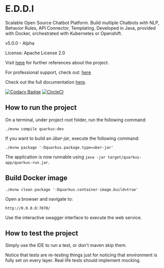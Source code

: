 # E.D.D.I

Scalable Open Source Chatbot Platform. Build multiple Chatbots with NLP, Behavior Rules, API Connector, Templating.
Developed in Java, provided with Docker, orchestrated with Kubernetes or Openshift.

v5.0.0 - Alpha

License: Apache License 2.0

Visit [here](https://eddi.labs.ai/) for further references about the project.

For professional support, check out: [here](https://www.labs.ai/)

Check out the full documentation [here](http://docs.labs.ai/).

[![Codacy Badge](https://app.codacy.com/project/badge/Grade/2c5d183d4bd24dbaa77427cfbf5d4074)](https://www.codacy.com/gh/labsai/EDDI/dashboard?utm_source=github.com&amp;utm_medium=referral&amp;utm_content=labsai/EDDI&amp;utm_campaign=Badge_Grade) [![CircleCI](https://circleci.com/gh/labsai/EDDI/tree/master.svg?style=svg)](https://circleci.com/gh/labsai/EDDI/tree/master)

## How to run the project

On a terminal, under project root folder, run the following command:

```shell script
./mvnw compile quarkus:dev
```

If you want to build an _über-jar_, execute the following command:

```shell script
./mvnw package '-Dquarkus.package.type=uber-jar'
```

The application is now runnable using `java -jar target/quarkus-app/quarkus-run.jar`.

## Build Docker image

```shell script
./mvnw clean package '-Dquarkus.container-image.build=true'
```

Open a browser and navigate to:

```text
http://0.0.0.0:7070/
```

Use the interactive swagger interface to execute the web service.

## How to test the project

Simply use the IDE to run a test, or don't maven skip them.

Notice that tests are re-testing things just for noticing that environment is fully set on every layer.
Real life tests should implement mocking.
